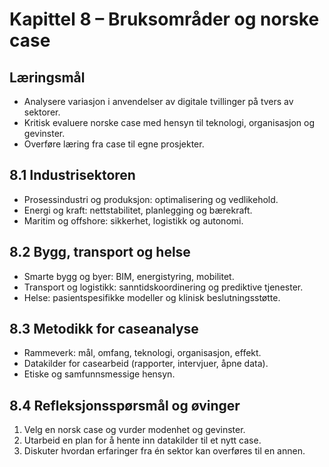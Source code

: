 # Kapittel 8 – Bruksområder og norske case

## Læringsmål

- Analysere variasjon i anvendelser av digitale tvillinger på tvers av sektorer.
- Kritisk evaluere norske case med hensyn til teknologi, organisasjon og gevinster.
- Overføre læring fra case til egne prosjekter.

## 8.1 Industrisektoren

- Prosessindustri og produksjon: optimalisering og vedlikehold.
- Energi og kraft: nettstabilitet, planlegging og bærekraft.
- Maritim og offshore: sikkerhet, logistikk og autonomi.

## 8.2 Bygg, transport og helse

- Smarte bygg og byer: BIM, energistyring, mobilitet.
- Transport og logistikk: sanntidskoordinering og prediktive tjenester.
- Helse: pasientspesifikke modeller og klinisk beslutningsstøtte.

## 8.3 Metodikk for caseanalyse

- Rammeverk: mål, omfang, teknologi, organisasjon, effekt.
- Datakilder for casearbeid (rapporter, intervjuer, åpne data).
- Etiske og samfunnsmessige hensyn.

## 8.4 Refleksjonsspørsmål og øvinger

1. Velg en norsk case og vurder modenhet og gevinster.
2. Utarbeid en plan for å hente inn datakilder til et nytt case.
3. Diskuter hvordan erfaringer fra én sektor kan overføres til en annen.
